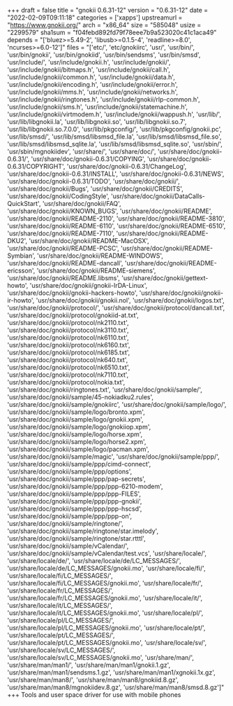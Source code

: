 +++
draft = false
title = "gnokii 0.6.31-12"
version = "0.6.31-12"
date = "2022-02-09T09:11:18"
categories = ['xapps']
upstreamurl = "https://www.gnokii.org/"
arch = "x86_64"
size = "585048"
usize = "2299579"
sha1sum = "f04febd892fd79f78eee7b9a523020c41c1aca49"
depends = "['bluez>=5.49-2', 'libusb>=0.1.5-4', 'readline>=8.0', 'ncurses>=6.0-12']"
files = "['etc/', 'etc/gnokiirc', 'usr/', 'usr/bin/', 'usr/bin/gnokii', 'usr/bin/gnokiid', 'usr/bin/sendsms', 'usr/bin/smsd', 'usr/include/', 'usr/include/gnokii.h', 'usr/include/gnokii/', 'usr/include/gnokii/bitmaps.h', 'usr/include/gnokii/call.h', 'usr/include/gnokii/common.h', 'usr/include/gnokii/data.h', 'usr/include/gnokii/encoding.h', 'usr/include/gnokii/error.h', 'usr/include/gnokii/mms.h', 'usr/include/gnokii/networks.h', 'usr/include/gnokii/ringtones.h', 'usr/include/gnokii/rlp-common.h', 'usr/include/gnokii/sms.h', 'usr/include/gnokii/statemachine.h', 'usr/include/gnokii/virtmodem.h', 'usr/include/gnokii/wappush.h', 'usr/lib/', 'usr/lib/libgnokii.la', 'usr/lib/libgnokii.so', 'usr/lib/libgnokii.so.7', 'usr/lib/libgnokii.so.7.0.0', 'usr/lib/pkgconfig/', 'usr/lib/pkgconfig/gnokii.pc', 'usr/lib/smsd/', 'usr/lib/smsd/libsmsd_file.la', 'usr/lib/smsd/libsmsd_file.so', 'usr/lib/smsd/libsmsd_sqlite.la', 'usr/lib/smsd/libsmsd_sqlite.so', 'usr/sbin/', 'usr/sbin/mgnokiidev', 'usr/share/', 'usr/share/doc/', 'usr/share/doc/gnokii-0.6.31/', 'usr/share/doc/gnokii-0.6.31/COPYING', 'usr/share/doc/gnokii-0.6.31/COPYRIGHT', 'usr/share/doc/gnokii-0.6.31/ChangeLog', 'usr/share/doc/gnokii-0.6.31/INSTALL', 'usr/share/doc/gnokii-0.6.31/NEWS', 'usr/share/doc/gnokii-0.6.31/TODO', 'usr/share/doc/gnokii/', 'usr/share/doc/gnokii/Bugs', 'usr/share/doc/gnokii/CREDITS', 'usr/share/doc/gnokii/CodingStyle', 'usr/share/doc/gnokii/DataCalls-QuickStart', 'usr/share/doc/gnokii/FAQ', 'usr/share/doc/gnokii/KNOWN_BUGS', 'usr/share/doc/gnokii/README', 'usr/share/doc/gnokii/README-2110', 'usr/share/doc/gnokii/README-3810', 'usr/share/doc/gnokii/README-6110', 'usr/share/doc/gnokii/README-6510', 'usr/share/doc/gnokii/README-7110', 'usr/share/doc/gnokii/README-DKU2', 'usr/share/doc/gnokii/README-MacOSX', 'usr/share/doc/gnokii/README-PCSC', 'usr/share/doc/gnokii/README-Symbian', 'usr/share/doc/gnokii/README-WINDOWS', 'usr/share/doc/gnokii/README-dancall', 'usr/share/doc/gnokii/README-ericsson', 'usr/share/doc/gnokii/README-siemens', 'usr/share/doc/gnokii/README.libsms', 'usr/share/doc/gnokii/gettext-howto', 'usr/share/doc/gnokii/gnokii-IrDA-Linux', 'usr/share/doc/gnokii/gnokii-hackers-howto', 'usr/share/doc/gnokii/gnokii-ir-howto', 'usr/share/doc/gnokii/gnokii.nol', 'usr/share/doc/gnokii/logos.txt', 'usr/share/doc/gnokii/protocol/', 'usr/share/doc/gnokii/protocol/dancall.txt', 'usr/share/doc/gnokii/protocol/gnokiid-at.txt', 'usr/share/doc/gnokii/protocol/nk2110.txt', 'usr/share/doc/gnokii/protocol/nk3110.txt', 'usr/share/doc/gnokii/protocol/nk6110.txt', 'usr/share/doc/gnokii/protocol/nk6160.txt', 'usr/share/doc/gnokii/protocol/nk6185.txt', 'usr/share/doc/gnokii/protocol/nk640.txt', 'usr/share/doc/gnokii/protocol/nk6510.txt', 'usr/share/doc/gnokii/protocol/nk7110.txt', 'usr/share/doc/gnokii/protocol/nokia.txt', 'usr/share/doc/gnokii/ringtones.txt', 'usr/share/doc/gnokii/sample/', 'usr/share/doc/gnokii/sample/45-nokiadku2.rules', 'usr/share/doc/gnokii/sample/gnokiirc', 'usr/share/doc/gnokii/sample/logo/', 'usr/share/doc/gnokii/sample/logo/bronto.xpm', 'usr/share/doc/gnokii/sample/logo/gnokii.xpm', 'usr/share/doc/gnokii/sample/logo/gnokiiop.xpm', 'usr/share/doc/gnokii/sample/logo/horse.xpm', 'usr/share/doc/gnokii/sample/logo/horse2.xpm', 'usr/share/doc/gnokii/sample/logo/pacman.xpm', 'usr/share/doc/gnokii/sample/magic', 'usr/share/doc/gnokii/sample/ppp/', 'usr/share/doc/gnokii/sample/ppp/cimd-connect', 'usr/share/doc/gnokii/sample/ppp/options', 'usr/share/doc/gnokii/sample/ppp/pap-secrets', 'usr/share/doc/gnokii/sample/ppp/ppp-6210-modem', 'usr/share/doc/gnokii/sample/ppp/ppp-FILES', 'usr/share/doc/gnokii/sample/ppp/ppp-gnokii', 'usr/share/doc/gnokii/sample/ppp/ppp-hscsd', 'usr/share/doc/gnokii/sample/ppp/ppp-on', 'usr/share/doc/gnokii/sample/ringtone/', 'usr/share/doc/gnokii/sample/ringtone/star.imelody', 'usr/share/doc/gnokii/sample/ringtone/star.rtttl', 'usr/share/doc/gnokii/sample/vCalendar/', 'usr/share/doc/gnokii/sample/vCalendar/test.vcs', 'usr/share/locale/', 'usr/share/locale/de/', 'usr/share/locale/de/LC_MESSAGES/', 'usr/share/locale/de/LC_MESSAGES/gnokii.mo', 'usr/share/locale/fi/', 'usr/share/locale/fi/LC_MESSAGES/', 'usr/share/locale/fi/LC_MESSAGES/gnokii.mo', 'usr/share/locale/fr/', 'usr/share/locale/fr/LC_MESSAGES/', 'usr/share/locale/fr/LC_MESSAGES/gnokii.mo', 'usr/share/locale/it/', 'usr/share/locale/it/LC_MESSAGES/', 'usr/share/locale/it/LC_MESSAGES/gnokii.mo', 'usr/share/locale/pl/', 'usr/share/locale/pl/LC_MESSAGES/', 'usr/share/locale/pl/LC_MESSAGES/gnokii.mo', 'usr/share/locale/pt/', 'usr/share/locale/pt/LC_MESSAGES/', 'usr/share/locale/pt/LC_MESSAGES/gnokii.mo', 'usr/share/locale/sv/', 'usr/share/locale/sv/LC_MESSAGES/', 'usr/share/locale/sv/LC_MESSAGES/gnokii.mo', 'usr/share/man/', 'usr/share/man/man1/', 'usr/share/man/man1/gnokii.1.gz', 'usr/share/man/man1/sendsms.1.gz', 'usr/share/man/man1/xgnokii.1x.gz', 'usr/share/man/man8/', 'usr/share/man/man8/gnokiid.8.gz', 'usr/share/man/man8/mgnokiidev.8.gz', 'usr/share/man/man8/smsd.8.gz']"
+++
Tools and user space driver for use with mobile phones